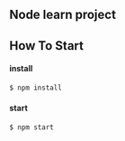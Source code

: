 ## Node learn project

## How To Start
#### install  

```bash
$ npm install
```

#### start
```bash
$ npm start
```
